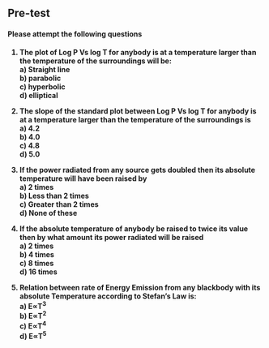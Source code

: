 ## <b> Pre-test
#### Please attempt the following questions

1. The plot of Log P Vs log T for anybody is at a temperature larger than the temperature of the surroundings will be:<br>
<b>a) Straight line</b><br>		b) parabolic<br>		c) hyperbolic		<br>d) elliptical<br>

2. The slope of the standard plot between Log P Vs log T for anybody is at a temperature larger than the temperature of the surroundings is<br>
a) 4.2	<br>		<b>b) 4.0	</b><br>		c) 4.8	<br>		d) 5.0	<br>

3. If the power radiated from any source gets doubled then its absolute temperature will have been raised by<br>
a) 2 times	<br>	<b>b) Less than 2 times</b><br>	c) Greater than 2 times	<br>d) None of these<br>

4. If the absolute temperature of anybody be raised to twice its value then by what amount its power radiated will be raised<br>
a) 2 times	<br>	b)  4 times		<br>c) 8 times	<br>	<b>d) 16 times</b><br>

5. Relation between rate of Energy Emission from any blackbody with its absolute Temperature according to Stefan’s Law is:<br>
a) E∝T<sup>3</sup>    <br>     	b) E∝T<sup>2</sup>	 <br>     <b>c) E∝T<sup>4</sup></b>	<br> d) E∝T<sup>5</sup>



